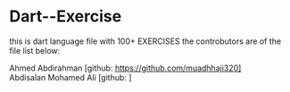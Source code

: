 # Dart--Exercise
this is dart language file with 100+ EXERCISES 
the controbutors are of the file list below:

Ahmed Abdirahman [github: https://github.com/muadhhaji320]                                                                                   
Abdisalan Mohamed Ali [github: ]
